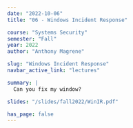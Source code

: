 ```yaml
---
date: "2022-10-06"
title: "06 - Windows Incident Response"

course: "Systems Security"
semester: "Fall"
year: 2022
author: "Anthony Magrene"

slug: "Windows Incident Response"
navbar_active_link: "lectures"

summary: |
  Can you fix my window?

slides: "/slides/fall2022/WinIR.pdf"

has_page: false
---
```


